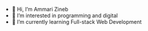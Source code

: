 - 👋 Hi, I’m Ammari Zineb
- 👀 I’m interested in programming and digital 
- 🌱 I’m currently learning Full-stack Web Development 




